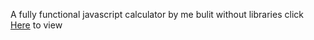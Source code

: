 A fully functional javascript calculator by me  bulit without libraries click [Here](https://creatorlz.github.io/JS-calculator/) to view